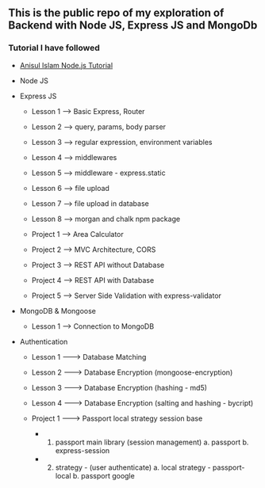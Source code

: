 ## This is the public repo of my exploration of Backend with Node JS, Express JS and MongoDb

### Tutorial I have followed
- [Anisul Islam Node.js Tutorial](https://www.youtube.com/playlist?list=PLgH5QX0i9K3r6ZGeyFnSv_YDxVON2P85m)

- Node JS
- Express JS
     - Lesson 1 --> Basic Express, Router
     - Lesson 2 --> query, params, body parser
     - Lesson 3 --> regular expression, environment variables
     - Lesson 4 --> middlewares
     - Lesson 5 --> middleware - express.static
     - Lesson 6 --> file upload
     - Lesson 7 --> file upload in database
     - Lesson 8 --> morgan and chalk npm package

     - Project 1 --> Area Calculator
     - Project 2 --> MVC Architecture, CORS
     - Project 3 --> REST API without Database
     - Project 4 --> REST API with Database
     - Project 5 --> Server Side Validation with express-validator

- MongoDB & Mongoose
     - Lesson 1 --> Connection to MongoDB

- Authentication
     - Lesson 1 ---> Database Matching
     - Lesson 2 ---> Database Encryption (mongoose-encryption)
     - Lesson 3 ---> Database Encryption (hashing - md5)
     - Lesson 4 ---> Database Encryption (salting and hashing - bycript)

     - Project 1 ---> Passport local strategy session base
        - 1. passport main library (session management)
                a. passport
                b. express-session

        - 2. strategy - (user authenticate)
                a. local strategy - passport-local
                b. passport google